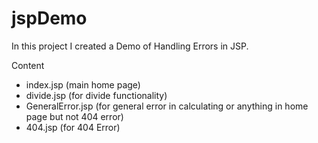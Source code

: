 # jspDemo
In this project I created a Demo of Handling Errors in JSP.

Content
- index.jsp (main home page)
- divide.jsp (for divide functionality)
- GeneralError.jsp (for general error in calculating or anything in home page but not 404 error)
- 404.jsp (for 404 Error)

